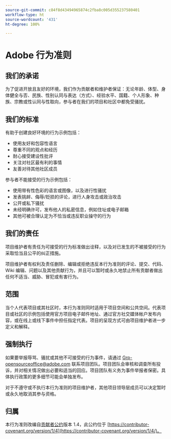 ```yaml
---
source-git-commit: c84f8d43494965874c2fba8c005d355237580401
workflow-type: ht
source-wordcount: '431'
ht-degree: 100%

---
```

# Adobe 行为准则

## 我们的承诺

为了促进开放且友好的环境，我们作为贡献者和维护者保证：无论年龄、体型、身体健全与否、民族、性别认同与表达（方式）、经验水平、国籍、个人形象、种族、宗教或性认同与性取向，参与者在我们的项目和社区中都免受骚扰。

## 我们的标准

有助于创建良好环境的行为示例包括：

* 使用友好和包容性语言
* 尊重不同的观点和经历
* 耐心接受建设性批评
* 关注对社区最有利的事情
* 友善对待其他社区成员

参与者不能接受的行为示例包括：

* 使用带有性色彩的语言或图像，以及进行性骚扰
* 发表挑衅、侮辱/贬损的评论，进行人身攻击或政治攻击
* 公开或私下骚扰
* 未经明确许可，发布他人的私密信息，例如住址或电子邮箱
* 其他可被合理认定为不恰当或违反职业操守的行为

## 我们的责任

项目维护者有责任为可接受的行为标准做出诠释，以及对已发生的不被接受的行为采取恰当且公平的纠正措施。

项目维护者有权利及责任删除、编辑或拒绝违反本行为准则的评论、提交、代码、Wiki 编辑、问题以及其他贡献行为，并且可以暂时或永久地禁止所有贡献者做出任何不适当、威胁、冒犯或有害行为。

## 范围

当个人代表项目或其社区时，本行为准则同时适用于项目空间和公共空间。代表项目或社区的示例包括使用官方项目电子邮件地址、通过官方社交媒体帐户发布内容，或在线上或线下事件中担任指定代表。项目的呈现方式可由项目维护者进一步定义和解释。

## 强制执行

如果要举报辱骂、骚扰或其他不可接受的行为事件，请通过 Grp-opensourceoffice@adobe.com 联系项目团队。项目团队会审核和调查所有投诉，并对相关情况做出必要和适当的回应。项目团队有义务为事件举报者保密。具体执行政策的更多细节可能会单独发布。

对于不遵守或不执行本行为准则的项目维护者，其他项目领导层成员可以决定暂时或永久地取消其参与资格。

## 归属

本行为准则改编自[贡献者公约](https://contributor-covenant.org)版本 1.4，此公约位于 [https://contributor-covenant.org/version/1/4](https://contributor-covenant.org/version/1/4/)。
